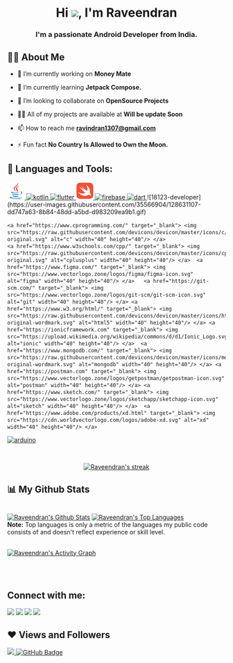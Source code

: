 <!-- <a href="#"><img width="100%" height="auto" src="https://user-images.githubusercontent.com/35566904/128631205-362184e1-6536-4ba2-a6c8-d0970e3a302f.gif" height="100px"/></a> -->

<!-- ![18123-developer](https://user-images.githubusercontent.com/35566904/128631205-362184e1-6536-4ba2-a6c8-d0970e3a302f.gif) -->

<h1 align="center">Hi <img src="https://raw.githubusercontent.com/MartinHeinz/MartinHeinz/master/wave.gif" width="30px">, I'm Raveendran</h1>
<h3 align="center">I'm a passionate Android Developer from India.</h3>


## 🙋‍♂️ About Me

- 🔭 I’m currently working on **Money Mate**

- 🌱 I’m currently learning **Jetpack Compose.**

- 👯 I’m looking to collaborate on **OpenSource Projects**

- 👨‍💻 All of my projects are available at **Will be update Soon**

- 📫 How to reach me **ravindran1307@gmail.com**

- ⚡ Fun fact **No Country Is Allowed to Own the Moon.**

## 🚀 Languages and Tools:

<p align="left">  <a href="https://www.java.com" target="_blank"> <img src="https://raw.githubusercontent.com/devicons/devicon/master/icons/java/java-original.svg" alt="java" width="40" height="40"/> </a> <a href="https://kotlinlang.org" target="_blank"> <img src="https://www.vectorlogo.zone/logos/kotlinlang/kotlinlang-icon.svg" alt="kotlin" width="40" height="40"/> </a> 
    <a href="https://flutter.dev" target="_blank"> <img src="https://www.vectorlogo.zone/logos/flutterio/flutterio-icon.svg" alt="flutter" width="40" height="40"/> </a>
    <a href="https://developer.apple.com/swift/" target="_blank"> <img src="https://raw.githubusercontent.com/devicons/devicon/master/icons/swift/swift-original.svg" alt="swift" width="40" height="40"/> </a><a href="https://firebase.google.com/" target="_blank"> <img src="https://www.vectorlogo.zone/logos/firebase/firebase-icon.svg" alt="firebase" width="40" height="40"/> </a><a href="https://dart.dev" target="_blank"> <img src="https://www.vectorlogo.zone/logos/dartlang/dartlang-icon.svg" alt="dart" width="40" height="40"/> </a>![18123-developer](https://user-images.githubusercontent.com/35566904/128631107-dd747a63-8b84-48dd-a5bd-d983209ea9b1.gif)

    <a href="https://www.cprogramming.com/" target="_blank"> <img src="https://raw.githubusercontent.com/devicons/devicon/master/icons/c/c-original.svg" alt="c" width="40" height="40"/> </a>
    <a href="https://www.w3schools.com/cpp/" target="_blank"> <img src="https://raw.githubusercontent.com/devicons/devicon/master/icons/cplusplus/cplusplus-original.svg" alt="cplusplus" width="40" height="40"/> </a>  <a href="https://www.figma.com/" target="_blank"> <img src="https://www.vectorlogo.zone/logos/figma/figma-icon.svg" alt="figma" width="40" height="40"/> </a>   <a href="https://git-scm.com/" target="_blank"> <img src="https://www.vectorlogo.zone/logos/git-scm/git-scm-icon.svg" alt="git" width="40" height="40"/> </a> <a href="https://www.w3.org/html/" target="_blank"> <img src="https://raw.githubusercontent.com/devicons/devicon/master/icons/html5/html5-original-wordmark.svg" alt="html5" width="40" height="40"/> </a> <a href="https://ionicframework.com" target="_blank"> <img src="https://upload.wikimedia.org/wikipedia/commons/d/d1/Ionic_Logo.svg" alt="ionic" width="40" height="40"/> </a>  <a href="https://www.mongodb.com/" target="_blank"> <img src="https://raw.githubusercontent.com/devicons/devicon/master/icons/mongodb/mongodb-original-wordmark.svg" alt="mongodb" width="40" height="40"/> </a> <a href="https://postman.com" target="_blank"> <img src="https://www.vectorlogo.zone/logos/getpostman/getpostman-icon.svg" alt="postman" width="40" height="40"/> </a> <a href="https://www.sketch.com/" target="_blank"> <img src="https://www.vectorlogo.zone/logos/sketchapp/sketchapp-icon.svg" alt="sketch" width="40" height="40"/> </a>  <a href="https://www.adobe.com/products/xd.html" target="_blank"> <img src="https://cdn.worldvectorlogo.com/logos/adobe-xd.svg" alt="xd" width="40" height="40"/> </a> 
<a href="https://www.arduino.cc/" target="_blank"> <img src="https://cdn.worldvectorlogo.com/logos/arduino-1.svg" alt="arduino" width="40" height="40"/> </a>
</p>
<!-- [![React Badge](https://img.shields.io/badge/-React-61DBFB?style=for-the-badge&labelColor=black&logo=react&logoColor=61DBFB)](#)  [![Javascript Badge](https://img.shields.io/badge/-Javascript-F0DB4F?style=for-the-badge&labelColor=black&logo=javascript&logoColor=F0DB4F)](#) [![Typescript Badge](https://img.shields.io/badge/-Typescript-007acc?style=for-the-badge&labelColor=black&logo=typescript&logoColor=007acc)](#) [![Nodejs Badge](https://img.shields.io/badge/-Nodejs-3C873A?style=for-the-badge&labelColor=black&logo=node.js&logoColor=3C873A)](#) [![GraphQL Badge](https://img.shields.io/badge/-GraphQl-e535ab?style=for-the-badge&labelColor=black&logo=node.js&logoColor=e535ab)](#) -->
<br/>

<p align="center">
    <a href="https://github.com/Revindran/github-readme-streak-stats">
        <img title="🔥 Get streak stats for your profile at git.io/streak-stats" alt="Raveendran's streak" src="https://github-readme-streak-stats.herokuapp.com/?user=Revindran&theme=black-ice&hide_border=true&stroke=0000&background=060A0CD0"/>
    </a>
</p>

## 📊 My Github Stats

  <br/>
    <a href="https://github.com/Revindran/github-readme-stats"><img alt="Raveendran's Github Stats" src="https://github-readme-stats.vercel.app/api?username=Revindran&show_icons=true&count_private=true&theme=react&hide_border=true&bg_color=0D1117" /></a>
  <a href="https://github.com/Revindran/github-readme-stats"><img alt="Raveendran's Top Languages" src="https://github-readme-stats.vercel.app/api/top-langs/?username=Revindran&langs_count=8&count_private=true&layout=compact&theme=react&hide_border=true&bg_color=0D1117" /></a>
  <br/>
  <b>Note:</b> Top languages is only a metric of the languages my public code consists of and doesn't reflect experience or skill level.


<br/>
<br/>

<a href="https://github.com/Revindran/github-readme-activity-graph"><img alt="Raveendran's Activity Graph" src="https://activity-graph.herokuapp.com/graph?username=Revindran&bg_color=0D1117&color=5BCDEC&line=5BCDEC&point=FFFFFF&hide_border=true" /></a>

<br/>
<br/>

## Connect with me:
<p align="left">

<a href = "https://www.linkedin.com/in/raveendran-n-2b5868192/"><img src="https://img.icons8.com/fluent/48/000000/linkedin.png"/></a>
<a href = "https://twitter.com/Raveen1999/"><img src="https://img.icons8.com/fluent/48/000000/twitter.png"/></a>
<a href = "https://www.instagram.com/meta_human.x/"><img src="https://img.icons8.com/fluent/48/000000/instagram-new.png"/></a>
<a href = "https://www.youtube.com/channel/UCBvaaqKcS_R4Q8xsBfWhYkA"><img src="https://img.icons8.com/color/48/000000/youtube-play.png"/></a>

</p>

## ❤ Views and Followers
<a href="https://github.com/Meghna-DAS/github-profile-views-counter">
    <img src="https://komarev.com/ghpvc/?username=Revindran">
</a>
<a href="https://github.com/Revindran?tab=followers"><img src="https://img.shields.io/github/followers/Revindran?label=Followers&style=social" alt="GitHub Badge"></a>
